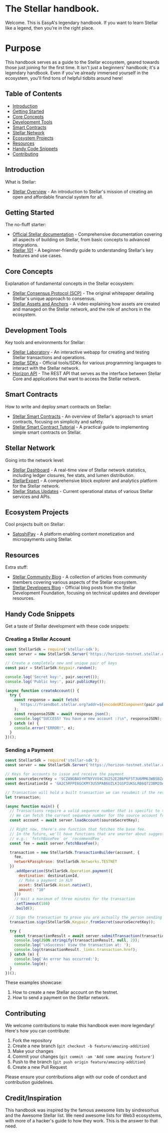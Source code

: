 # The Stellar handbook.

Welcome. This is EasyA's legendary handbook. If you want to learn Stellar like a legend, then you're in the right place.

# Purpose

This handbook serves as a guide to the Stellar ecosystem, geared towards those just joining for the first time. It isn't just a beginners' handbook; it's a legendary handbook. Even if you've already immersed yourself in the ecosystem, you'll find tons of helpful tidbits around here!

## Table of Contents

- [Introduction](#introduction)
- [Getting Started](#getting-started)
- [Core Concepts](#core-concepts)
- [Development Tools](#development-tools)
- [Smart Contracts](#smart-contracts)
- [Stellar Network](#stellar-network)
- [Ecosystem Projects](#ecosystem-projects)
- [Resources](#resources)
- [Handy Code Snippets](#handy-code-snippets)
- [Contributing](#contributing)

## Introduction

What is Stellar:

- [Stellar Overview](https://www.stellar.org/learn/intro-to-stellar) - An introduction to Stellar's mission of creating an open and affordable financial system for all.

## Getting Started

The no-fluff starter:

- [Official Stellar documentation](https://developers.stellar.org/docs/) - Comprehensive documentation covering all aspects of building on Stellar, from basic concepts to advanced integrations.
- [Stellar 101](https://www.stellar.org/learn/intro-to-stellar) - A beginner-friendly guide to understanding Stellar's key features and use cases.

## Core Concepts

Explanation of fundamental concepts in the Stellar ecosystem:

- [Stellar Consensus Protocol (SCP)](https://www.stellar.org/papers/stellar-consensus-protocol) - The original whitepaper detailing Stellar's unique approach to consensus.
- [Stellar Assets and Anchors](https://youtu.be/Cf9CdFVse-w) - A video explaining how assets are created and managed on the Stellar network, and the role of anchors in the ecosystem.

## Development Tools

Key tools and environments for Stellar:

- [Stellar Laboratory](https://www.stellar.org/laboratory/) - An interactive webapp for creating and testing Stellar transactions and operations.
- [Stellar SDKs](https://developers.stellar.org/docs/tools-and-sdks) - Official tools/SDKs for various programming languages to interact with the Stellar network.
- [Horizon API](https://horizon.stellar.org/) - The REST API that serves as the interface between Stellar Core and applications that want to access the Stellar network.

## Smart Contracts

How to write and deploy smart contracts on Stellar:

- [Stellar Smart Contracts](https://www.stellar.org/developers-blog/smart-contracts-on-stellar) - An overview of Stellar's approach to smart contracts, focusing on simplicity and safety.
- [Stellar Smart Contract Tutorial](https://developers.stellar.org/docs/issuing-assets/anatomy-of-an-asset#example-smart-contract) - A practical guide to implementing simple smart contracts on Stellar.

## Stellar Network

Going into the network level:

- [Stellar Dashboard](https://dashboard.stellar.org/) - A real-time view of Stellar network statistics, including ledger closures, fee stats, and lumen distribution.
- [StellarExpert](https://stellar.expert/explorer/public/) - A comprehensive block explorer and analytics platform for the Stellar network.
- [Stellar Status Updates](https://status.stellar.org/) - Current operational status of various Stellar services and APIs.

## Ecosystem Projects

Cool projects built on Stellar:

- [SatoshiPay](https://satoshipay.io/) - A platform enabling content monetization and micropayments using Stellar.

## Resources

Extra stuff:

- [Stellar Community Blog](https://medium.com/stellar-community) - A collection of articles from community members covering various aspects of the Stellar ecosystem.
- [Stellar Developers Blog](https://www.stellar.org/developers-blog) - Official blog posts from the Stellar Development Foundation, focusing on technical updates and developer resources.

## Handy Code Snippets

Get a taste of Stellar development with these code snippets:

### Creating a Stellar Account

```javascript
const StellarSdk = require('stellar-sdk');
const server = new StellarSdk.Server('https://horizon-testnet.stellar.org');

// Create a completely new and unique pair of keys
const pair = StellarSdk.Keypair.random();

console.log('Secret key:', pair.secret());
console.log('Public key:', pair.publicKey());

(async function createAccount() {
  try {
    const response = await fetch(
      `https://friendbot.stellar.org?addr=${encodeURIComponent(pair.publicKey())}`
    );
    const responseJSON = await response.json();
    console.log("SUCCESS! You have a new account :)\n", responseJSON);
  } catch (e) {
    console.error("ERROR!", e);
  }
})();
```

### Sending a Payment

```javascript
const StellarSdk = require('stellar-sdk');
const server = new StellarSdk.Server('https://horizon-testnet.stellar.org');

// Keys for accounts to issue and receive the payment
const sourceSecretKey = 'SCZANGBA5YHTNYVVV4C3U252E2B6P6F5T3U6MM63WBSBZATAQI3EBTQ4';
const destinationId = 'GA2C5RFPE6GCKMY3US5PAB6UZLKIGSPIUKSLRB6Q723BM2OARMDUYEJ5';

// Transaction will hold a built transaction we can resubmit if the result is unknown.
let transaction;

(async function main() {
  // Transactions require a valid sequence number that is specific to this account.
  // We can fetch the current sequence number for the source account from Horizon.
  const account = await server.loadAccount(sourceSecretKey);

  // Right now, there's one function that fetches the base fee.
  // In the future, we'll have functions that are smarter about suggesting fees,
  // e.g.: `fetchBaseFee` or `recommendFee`.
  const fee = await server.fetchBaseFee();

  transaction = new StellarSdk.TransactionBuilder(account, { 
    fee,
    networkPassphrase: StellarSdk.Networks.TESTNET
  })
    .addOperation(StellarSdk.Operation.payment({
      destination: destinationId,
      // Make a payment in XLM
      asset: StellarSdk.Asset.native(),
      amount: "10"
    }))
    // Wait a maximum of three minutes for the transaction
    .setTimeout(180)
    .build();

  // Sign the transaction to prove you are actually the person sending it.
  transaction.sign(StellarSdk.Keypair.fromSecret(sourceSecretKey));

  try {
    const transactionResult = await server.submitTransaction(transaction);
    console.log(JSON.stringify(transactionResult, null, 2));
    console.log('\nSuccess! View the transaction at: ');
    console.log(transactionResult._links.transaction.href);
  } catch (e) {
    console.log('An error has occurred:');
    console.log(e);
  }
})();
```

These examples showcase:
1. How to create a new Stellar account on the testnet.
2. How to send a payment on the Stellar network.

## Contributing

We welcome contributions to make this handbook even more legendary! Here's how you can contribute:

1. Fork the repository
2. Create a new branch (`git checkout -b feature/amazing-addition`)
3. Make your changes
4. Commit your changes (`git commit -am 'Add some amazing feature'`)
5. Push to the branch (`git push origin feature/amazing-addition`)
6. Create a new Pull Request

Please ensure your contributions align with our code of conduct and contribution guidelines.

## Credit/Inspiration

This handbook was inspired by the famous awesome lists by sindresorhus and the Awesome Stellar list. We need awesome lists for Web3 ecosystems, with more of a hacker's guide to how they work. This is the answer to that need.
